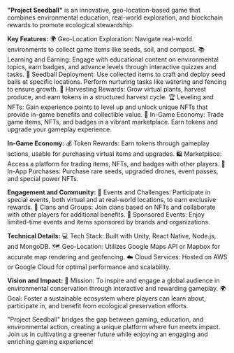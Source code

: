 **"Project Seedball"** is an innovative, geo-location-based game that combines environmental education, real-world exploration, and blockchain rewards to promote ecological stewardship.

**Key Features:**
🌍 Geo-Location Exploration: Navigate real-world environments to collect game items like seeds, soil, and compost.
📚 Learning and Earning: Engage with educational content on environmental topics, earn badges, and advance levels through interactive quizzes and tasks.
🌱 Seedball Deployment: Use collected items to craft and deploy seed balls at specific locations. Perform nurturing tasks like watering and fencing to ensure growth.
🌳 Harvesting Rewards: Grow virtual plants, harvest produce, and earn tokens in a structured harvest cycle.
🏆 Leveling and NFTs: Gain experience points to level up and unlock unique NFTs that provide in-game benefits and collectible value.
🛒 In-Game Economy: Trade game items, NFTs, and badges in a vibrant marketplace. Earn tokens and upgrade your gameplay experience.

**In-Game Economy:**
💰 Token Rewards: Earn tokens through gameplay actions, usable for purchasing virtual items and upgrades.
🛍️ Marketplace: Access a platform for trading items, NFTs, and badges with other players.
🎁 In-App Purchases: Purchase rare seeds, upgraded drones, event passes, and special power NFTs.

**Engagement and Community:**
📅 Events and Challenges: Participate in special events, both virtual and at real-world locations, to earn exclusive rewards.
🤝 Clans and Groups: Join clans based on NFTs and collaborate with other players for additional benefits.
🔖 Sponsored Events: Enjoy limited-time events and items sponsored by brands and organizations.

**Technical Details:**
💻 Tech Stack: Built with Unity, React Native, Node.js, and MongoDB.
🗺️ Geo-Location: Utilizes Google Maps API or Mapbox for accurate map rendering and geofencing.
☁️ Cloud Services: Hosted on AWS or Google Cloud for optimal performance and scalability.

**Vision and Impact:**
🌟 Mission: To inspire and engage a global audience in environmental conservation through interactive and rewarding gameplay.
🌍 Goal: Foster a sustainable ecosystem where players can learn about, participate in, and benefit from ecological preservation efforts.

"Project Seedball" bridges the gap between gaming, education, and environmental action, creating a unique platform where fun meets impact. Join us in cultivating a greener future while enjoying an engaging and enriching gaming experience!
